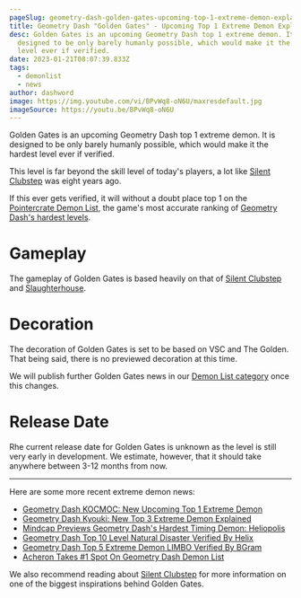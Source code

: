 ```yaml
---
pageSlug: geometry-dash-golden-gates-upcoming-top-1-extreme-demon-explained
title: Geometry Dash "Golden Gates" - Upcoming Top 1 Extreme Demon Explained
desc: Golden Gates is an upcoming Geometry Dash top 1 extreme demon. It is
  designed to be only barely humanly possible, which would make it the hardest
  level ever if verified.
date: 2023-01-21T08:07:39.833Z
tags:
  - demonlist
  - news
author: dashword
image: https://img.youtube.com/vi/BPvWq8-oN6U/maxresdefault.jpg
imageSource: https://youtu.be/BPvWq8-oN6U
---
```

Golden Gates is an upcoming Geometry Dash top 1 extreme demon. It is designed to be only barely humanly possible, which would make it the hardest level ever if verified.

This level is far beyond the skill level of today's players, a lot like [Silent Clubstep](/posts/what-is-silent-clubstep-geometry-dash/) was eight years ago.

If this ever gets verified, it will without a doubt place top 1 on the [Pointercrate Demon List](/posts/geometry-dash-demon-list-what-are-the-top-extreme-demons-2022/), the game's most accurate ranking of [Geometry Dash's hardest levels](/posts/geometry-dash-levels-what-is-the-hardest-level-ever-made/).

# Gameplay

The gameplay of Golden Gates is based heavily on that of [Silent Clubstep](/posts/geometry-dash-levels-top-10-hardest-extreme-demons-2022/#%234%3A-silent-clubstep) and [Slaughterhouse](/posts/geometry-dash-slaughterhouse-top-1/).

# Decoration

The decoration of Golden Gates is set to be based on VSC and The Golden. That being said, there is no previewed decoration at this time.

We will publish further Golden Gates news in our [Demon List category](/categories/demonlist/) once this changes.

# Release Date

Rhe current release date for Golden Gates is unknown as the level is still very early in development. We estimate, however, that it should take anywhere between 3-12 months from now.

- - -

Here are some more recent extreme demon news:

- [Geometry Dash KOCMOC: New Upcoming Top 1 Extreme Demon](posts/geometry-dash-kocmoc-new-upcoming-top-1-extreme-demon/)
- [Geometry Dash Kyouki: New Top 3 Extreme Demon Explained](/posts/geometry-dash-kyouki-new-top-3-extreme-demon-explained/)
- [Mindcap Previews Geometry Dash's Hardest Timing Demon: Heliopolis](/posts/mindcap-previews-geometry-dashs-hardest-timing-demon-heliopolis/)
- [Geometry Dash Top 10 Level Natural Disaster Verified By Helix](/posts/geometry-dash-top-10-level-natural-disaster-verified-by-helix/)
- [Geometry Dash Top 5 Extreme Demon LIMBO Verified By BGram](/posts/geometry-dash-top-5-extreme-demon-limbo-verified-by-bgram/)
- [Acheron Takes #1 Spot On Geometry Dash Demon List](/posts/breaking-acheron-takes-1-spot-on-geometry-dash-demonlist/)

We also recommend reading about [Silent Clubstep](https://geometry-dash-fan.fandom.com/wiki/Silent_clubstep) for more information on one of the biggest inspirations behind Golden Gates.